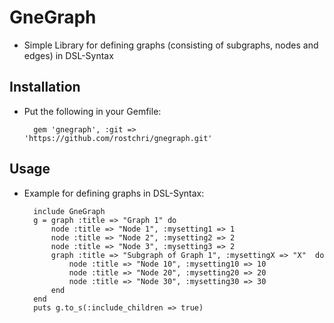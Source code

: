 # GneGraph
* Simple Library for defining graphs (consisting of subgraphs, nodes and edges) in DSL-Syntax

## Installation
* Put the following in your Gemfile:

		gem 'gnegraph', :git => 'https://github.com/rostchri/gnegraph.git'
	
## Usage
* Example for defining graphs in DSL-Syntax:

		include GneGraph
		g = graph :title => "Graph 1" do 
			node :title => "Node 1", :mysetting1 => 1 
			node :title => "Node 2", :mysetting2 => 2 
			node :title => "Node 3", :mysetting3 => 2
			graph :title => "Subgraph of Graph 1", :mysettingX => "X"  do 
				node :title => "Node 10", :mysetting10 => 10
				node :title => "Node 20", :mysetting20 => 20
				node :title => "Node 30", :mysetting30 => 30
			end
		end
		puts g.to_s(:include_children => true)
  